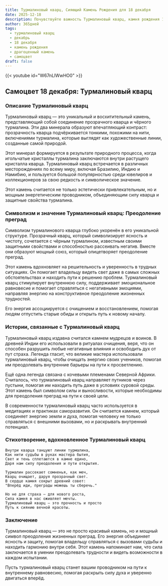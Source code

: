 ```yaml
---
title: Турмалиновый кварц, Сияющий Камень Рождения для 18 декабря
date: 2025-12-18
description: Почувствуйте важность Турмалиновый кварц, камня рождения 18 декабря, который символизирует Преодоление преград. Пусть его красота и значение осветят ваш день.
author: 365дней
tags:
  - турмалиновый кварц
  - декабрь
  - 18 декабря
  - камень рождения
  - драгоценный камень
  - самоцвет
draft: false
---
```


{{< youtube id="W67nLlWwHO0" >}}

## Самоцвет 18 декабря: Турмалиновый кварц

### Описание Турмалиновый кварц

Турмалиновый кварц — это уникальный и восхитительный камень, представляющий собой соединение прозрачного кварца и чёрного турмалина. Эти два минерала образуют впечатляющий контраст: прозрачность кварца подчёркивается тонкими, похожими на нити, включениями турмалина, которые выглядят как художественные линии, созданные самой природой.

Этот минерал формируется в результате природного процесса, когда игольчатые кристаллы турмалина заключаются внутри растущего кристалла кварца. Турмалиновый кварц встречается в различных месторождениях по всему миру, включая Бразилию, Индию и Намибию, и пользуется большой популярностью среди ювелиров и коллекционеров за свою редкость и символическое значение.

Этот камень считается не только эстетически привлекательным, но и мощным энергетическим проводником, объединяющим силу кварца и защитные свойства турмалина.

### Символизм и значение Турмалиновый кварц: Преодоление преград

Символизм турмалинового кварца глубоко укоренён в его уникальной структуре. Прозрачный кварц, который символизирует ясность и чистоту, сочетается с чёрным турмалином, известным своими защитными свойствами и способностью рассеивать негатив. Вместе они образуют мощный союз, который олицетворяет преодоление преград.

Этот камень вдохновляет на решительность и уверенность в трудных ситуациях. Он помогает владельцу видеть свет даже в самых сложных обстоятельствах и находить пути к решению проблем. Турмалиновый кварц стимулирует внутреннюю силу, поддерживает эмоциональное равновесие и помогает справляться с негативными эмоциями, направляя энергию на конструктивное преодоление жизненных трудностей.

Его энергия ассоциируется с очищением и восстановлением, помогая людям отпустить старые обиды и открыть путь к новому началу.

### Истории, связанные с Турмалиновый кварц

Турмалиновый кварц издавна считался камнем мудрецов и воинов. В древней Индии его использовали в ритуалах очищения, веря, что он способен разрушить любые негативные влияния и освободить дух от пут страха. Легенда гласит, что великие мастера использовали турмалиновый кварц, чтобы очищать энергию своих учеников, помогая им преодолевать внутренние барьеры на пути к просветлению.

Ещё одна легенда связана с кочевыми племенами Северной Африки. Считалось, что турмалиновый кварц направляет путников через пустыни, помогая им находить путь даже в условиях суровой среды. Этот камень был символом силы и выносливости, которые необходимы для преодоления преград на пути к своей цели.

В современности турмалиновый кварц часто используется в медитациях и практиках саморазвития. Он считается камнем, который соединяет энергию земли и духа, помогая человеку не только справляться с внешними вызовами, но и раскрывать внутренний потенциал.

### Стихотворение, вдохновленное Турмалиновый кварц

```
Внутри кварца танцуют линии турмалина,  
Как нити судьбы в руках мастера бытия,  
Свет и тень сплетаются в камне едино,  
Даря нам силу преодоления и пути открытия.

Турмалин рассекает сомненья, как меч,  
Кварц очищает, даруя прозрачный свет.  
В сердце камня сокрыт древний совет:  
"Вперёд иди, преграды можешь ты сберечь."

Но не для страха — для нового роста,  
Сила камня в нас оживляет мечты.  
Турмалиновый кварц — это прочность и просто  
Путь к сиянию вечной красоты.
```

### Заключение

Турмалиновый кварц — это не просто красивый камень, но и мощный символ преодоления жизненных преград. Его энергия объединяет ясность и защиту, помогая владельцу справляться с вызовами судьбы и находить гармонию внутри себя. Этот камень напоминает нам, что сила заключается в умении преодолевать трудности и видеть возможности в каждом испытании.

Пусть турмалиновый кварц станет вашим проводником на пути к внутреннему равновесию, помогая раскрыть силу духа и уверенно двигаться вперёд.